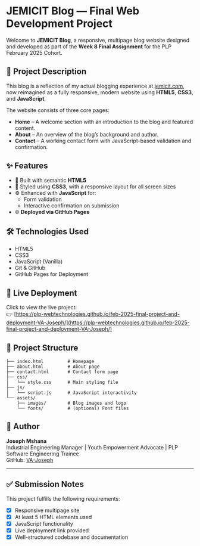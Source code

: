 
# JEMICIT Blog — Final Web Development Project

Welcome to **JEMICIT Blog**, a responsive, multipage blog website designed and developed as part of the **Week 8 Final Assignment** for the PLP February 2025 Cohort.

## 🚀 Project Description

This blog is a reflection of my actual blogging experience at [jemicit.com](http://www.jemicit.com/?m=1), now reimagined as a fully responsive, modern website using **HTML5**, **CSS3**, and **JavaScript**.

The website consists of three core pages:
- **Home** – A welcome section with an introduction to the blog and featured content.
- **About** – An overview of the blog’s background and author.
- **Contact** – A working contact form with JavaScript-based validation and confirmation.

## ✨ Features

- 🧱 Built with semantic **HTML5**
- 🎨 Styled using **CSS3**, with a responsive layout for all screen sizes
- ⚙️ Enhanced with **JavaScript** for:
  - Form validation
  - Interactive confirmation on submission
- 🌐 **Deployed via GitHub Pages**

## 🛠️ Technologies Used

- HTML5
- CSS3
- JavaScript (Vanilla)
- Git & GitHub
- GitHub Pages for Deployment

## 🔗 Live Deployment

Click to view the live project:  
👉 [https://plp-webtechnologies.github.io/feb-2025-final-project-and-deployment-VA-Joseph/](https://plp-webtechnologies.github.io/feb-2025-final-project-and-deployment-VA-Joseph/)

## 📁 Project Structure

```
├── index.html         # Homepage
├── about.html         # About page
├── contact.html       # Contact form page
├── css/
│   └── style.css      # Main styling file
├── js/
│   └── script.js      # JavaScript interactivity
└── assets/
    ├── images/        # Blog images and logo
    └── fonts/         # (optional) Font files
```

## 📌 Author

**Joseph Mshana**  
Industrial Engineering Manager | Youth Empowerment Advocate | PLP Software Engineering Trainee  
GitHub: [VA-Joseph](https://github.com/VA-Joseph)

---

## ✅ Submission Notes

This project fulfills the following requirements:
- [x] Responsive multipage site
- [x] At least 5 HTML elements used
- [x] JavaScript functionality
- [x] Live deployment link provided
- [x] Well-structured codebase and documentation

